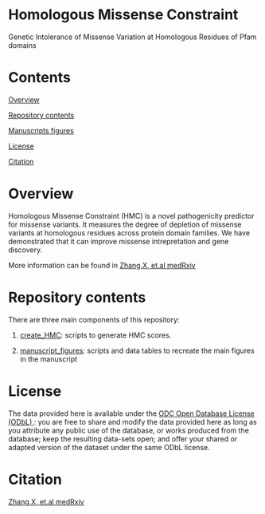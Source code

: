 # Homologous Missense Constraint
Genetic Intolerance of Missense Variation at Homologous Residues of Pfam domains

# Contents

[Overview](#overview)

[Repository contents](#repository-contents)

<!--- [System requirements](#system-requirements) --->

<!--- [Installation guide](#installation-guide)--->

<!---[Demo](#demo)--->

<!---[Instructions for use](#instructions-for-use)--->

[Manuscripts figures](#manuscript-figures)

[License](#license)

[Citation](#citation)

# Overview

Homologous Missense Constraint (HMC) is a novel pathogenicity predictor for missense variants. It measures the degree of depletion of missense variants at homologous residues across protein domain families. We have demonstrated that it can improve missense intrepretation and gene discovery. 

More information can be found in [Zhang.X, et.al medRxiv](https://www.medrxiv.org/content/10.1101/2022.02.16.22271023v1) 

# Repository contents

There are three main components of this repository: 

1. [create_HMC](https://github.com/ImperialCardioGenetics/homologous-missense-constraint/tree/main/create_HMC): scripts to generate HMC scores. 

<!--- 2. [demo](https://github.com/ImperialCardioGenetics/homologous-missense-constraint/tree/main/demo): example to generate HMC scores with input file and expected output --->

2. [manuscript_figures](https://github.com/ImperialCardioGenetics/homologous-missense-constraint/tree/main/manuscript_figures): scripts and data tables to recreate the main figures in the manuscript


<!--- # System requirements

All software dependencies and operating systems (including version numbers)

Versions the software has been tested on

Any required non-standard hardware

# Installation guide

Instructions

Typical install time on a "normal" desktop computer

# Demo

Instructions to run on data

Expected output

Expected run time for demo on a "normal" desktop computer

# Instructions for use

How to run the software on your data
(OPTIONAL) Reproduction instructions 

# Manuscript figures --->

# License

The data provided here is available under the <a href="https://opendatacommons.org/licenses/odbl/summary/index.html">ODC Open Database License (ODbL) </a>: you are free to share and modify the data provided here as long as you attribute any public use of the database, or works produced from the database; keep the resulting data-sets open; and offer your shared or adapted version of the dataset under the same ODbL license.

# Citation
[Zhang.X, et.al medRxiv](https://www.medrxiv.org/content/10.1101/2022.02.16.22271023v1) 
